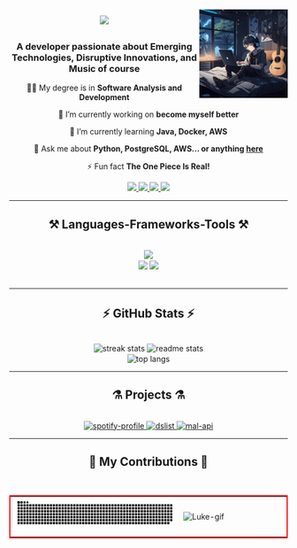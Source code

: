 <!--<img align="right" src="https://visitor-badge.laobi.icu/badge?page_id=luk3mn.luk3mn"/>-->

<h1 align="center">
    <img src="https://readme-typing-svg.herokuapp.com/?font=Righteous&size=35&center=true&vCenter=true&width=500&height=70&duration=5000&lines=Hey+Everyone!!+👋🎧🎸;+I'm+Lucas+Renan!;" />
    <img width="160" align="right" src="https://raw.githubusercontent.com/luk3mn/luk3mn/main/soft.png">
</h1>

<h3 align="center">A developer passionate about Emerging Technologies, Disruptive Innovations, and Music of course</h3>

<div align="center">
 
👨‍🎓 My degree is in **Software Analysis and Development**

🔭 I’m currently working on **become myself better**
 
🌱 I’m currently learning **Java, Docker, AWS**

💬 Ask me about **Python, PostgreSQL, AWS... or anything [here](https://github.com/luk3mn/luk3mn/issues)**

⚡ Fun fact **The One Piece Is Real!**

 </div>

<!-- ## ***How to reach me*** -->
 <div align="center"> 
  <a href="mailto:lucasnunes2030@gmail.com", target="_blank">
    <img src="https://img.shields.io/badge/-Gmail-%23333?style=for-the-badge&logo=gmail&logoColor=white" />
  </a>
  <a href="https://www.linkedin.com/in/lucasmaues/" target="_blank">
    <img src="https://img.shields.io/badge/-LinkedIn-%230077B5?style=for-the-badge&logo=linkedin&logoColor=white" target="_blank" />
  </a>
  <a href="https://lucasmaues.vercel.app/" target="_blank">
     <img src="https://img.shields.io/badge/Portfolio-000000?style=for-the-badge&logo=vercel&logoColor=white" target="_blank" /> <!-- sqlite, safari, google-chrome are other good icon options -->
  </a>
  <a href="https://discord.com" target="_blank">
     <img src="https://img.shields.io/badge/-luke.mn-5865f2?style=for-the-badge&logo=discord&logoColor=white" target="_blank" />
  </a>
</div>

<hr/>

<h2 align="center">⚒️ Languages-Frameworks-Tools ⚒️</h2>
<br/>
<div align="center">
    <img src="https://skillicons.dev/icons?i=python,java,spring,flask,django,postgresql,mysql,aws,docker,php,mongodb,sqlite" /></br>
    <img src="https://skillicons.dev/icons?i=vscode,linux,github,terraform,git,idea,maven,netlify" />
    <img src="https://skillicons.dev/icons?i=angular,react,html,css,javascript,typescript" /></br>
    </br>
</div>

<hr/>

<h2 align="center">⚡ GitHub Stats ⚡</h2>
<br>
<div align=center>
  <img width=390 src="https://github-readme-streak-stats-salesp07.vercel.app/?user=luk3mn&count_private=true&theme=react&border_radius=10" alt="streak stats"/>
  <img width=390 src="https://github-readme-stats-salesp07.vercel.app/api?username=luk3mn&count_private=true&show_icons=true&theme=react&rank_icon=github&border_radius=10" alt="readme stats" />
  <br/>
  <img width=325 align="center" src="https://github-readme-stats-salesp07.vercel.app/api/top-langs/?username=luk3mn&hide=HTML&langs_count=8&layout=compact&theme=react&border_radius=10&size_weight=0.5&count_weight=0.5&exclude_repo=github-readme-stats" alt="top langs" />
</div>

<hr/>

<h2 align="center">⚗️ Projects ⚗️</h2>
<br>
<div align=center>
    <a href="https://github.com/luk3mn/spotify-profile">
      <img width=390 src="https://github-readme-stats.vercel.app/api/pin/?username=luk3mn&repo=spotify-profile&cache_seconds=86400&theme=react" alt="spotify-profile"/>
    </a>
     <a href="https://github.com/luk3mn/dslist">
        <img width=390 src="https://github-readme-stats.vercel.app/api/pin/?username=luk3mn&repo=dslist&cache_seconds=86400&theme=react" alt="dslist" />
     </a> 
     <a href="https://github.com/luk3mn/mal-api">
        <img width=390 src="https://github-readme-stats.vercel.app/api/pin/?username=luk3mn&repo=mal-api&cache_seconds=86400&theme=react" alt="mal-api" />
     </a>
    <!--<a href="https://github.com/luk3mn/certification_nlw">
        <img width=390 src="https://github-readme-stats.vercel.app/api/pin/?username=luk3mn&repo=certification_nlw&cache_seconds=86400&theme=react" alt="certification_nlw" />
     </a>-->
</div>

<hr/>

<!--<div style="display: inline-block;"><br>
  <img height="150px" align="right" alt="Luke-gif" src="https://i.pinimg.com/originals/cd/04/41/cd0441768e32f23aae339623f81dcec9.gif"> 
</div>-->

<div align="center"">
  <h2>🐍 My Contributions 🐍</h2>
  <br>
    <table style="border: 2px solid red;">
        <tr>
            <td>
                <img alt="snake eating my contributions" src="https://raw.githubusercontent.com/luk3mn/luk3mn/output/github-contribution-grid-snake.svg" />
            </td>
            <td>
                <!--<img width="180" align="right" alt="Luke-gif" src="https://i.pinimg.com/originals/cd/04/41/cd0441768e32f23aae339623f81dcec9.gif" />--> 
                <img width="180" align="right" alt="Luke-gif" src="https://media.tenor.com/G0dP5NM52YwAAAAC/roof-piece-luffy.gif" />
            </td>
        </tr>
    </table>
    <!--<div>
        <img width="750" alt="snake eating my contributions" src="https://raw.githubusercontent.com/luk3mn/luk3mn/output/github-contribution-grid-snake.svg" />
        <img width="210" align="right" alt="Luke-gif" src="https://i.pinimg.com/originals/cd/04/41/cd0441768e32f23aae339623f81dcec9.gif" /> 
    </div>-->
  
  <br/><br/><br/>
</div>

<!--![Snake animation](https://github.com/luk3mn/luk3mn/blob/output/github-contribution-grid-snake.svg)-->
